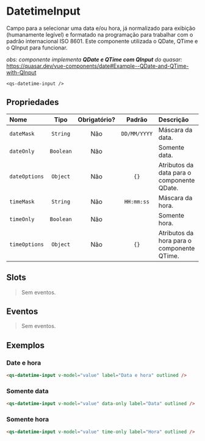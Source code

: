 # DatetimeInput

Campo para a selecionar uma data e/ou hora, já normalizado para exibição (humanamente legível) e formatado na programação para trabalhar com o padrão internacional ISO 8601. Este componente utilizada o QDate, QTime e o QInput para funcionar.

*obs: componente implementa **QDate e QTime com QInput** do quasar:* https://quasar.dev/vue-components/date#Example--QDate-and-QTime-with-QInput

```
<qs-datetime-input />
```

## Propriedades

| Nome | Tipo | Obrigatório? | Padrão | Descrição |
|:-|:-:|:-:|:-:|:-|
| `dateMask` | `String` | Não | `DD/MM/YYYY` | Máscara da data. |
| `dateOnly` | `Boolean` | Não | | Somente data. |
| `dateOptions` | `Object` | Não | `{}` | Atributos da data para o componente QDate. |
| `timeMask` | `String` | Não | `HH:mm:ss` | Máscara da hora. |
| `timeOnly` | `Boolean` | Não | | Somente hora. |
| `timeOptions` | `Object` | Não | `{}` | Atributos da hora para o componente QTime. |

## Slots

> Sem eventos.

## Eventos

> Sem eventos.

## Exemplos

### Date e hora

```html
<qs-datetime-input v-model="value" label="Data e hora" outlined />
```

### Somente data

```html
<qs-datetime-input v-model="value" data-only label="Data" outlined />
```

### Somente hora

```html
<qs-datetime-input v-model="value" time-only label="Hora" outlined />
```